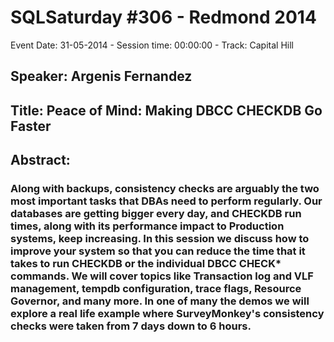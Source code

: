 # SQLSaturday #306 - Redmond 2014
Event Date: 31-05-2014 - Session time: 00:00:00 - Track: Capital Hill
## Speaker: Argenis Fernandez
## Title: Peace of Mind: Making DBCC CHECKDB Go Faster
## Abstract:
### Along with backups, consistency checks are arguably the two most important tasks that DBAs need to perform regularly. Our databases are getting bigger every day, and CHECKDB run times, along with its performance impact to Production systems, keep increasing. In this session we discuss how to improve your system so that you can reduce the time that it takes to run CHECKDB or the individual DBCC CHECK* commands. We will cover topics like Transaction log and VLF management, tempdb configuration, trace flags, Resource Governor, and many more. In one of many the demos we will explore a real life example where SurveyMonkey's consistency checks were taken from 7 days down to 6 hours. 
